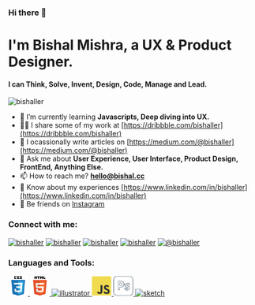 ### Hi there 👋

<!--
**bishaller/bishaller** is a ✨ _special_ ✨ repository because its `README.md` (this file) appears on your GitHub profile. -->
<h1>I'm Bishal Mishra, a UX & Product Designer.</h1>
<h4>I can Think, Solve, Invent, Design, Code, Manage and Lead.</h4>

<p align="left"> <img src="https://komarev.com/ghpvc/?username=bishaller&label=Profile%20views&color=0e75b6&style=flat" alt="bishaller" /> </p>

- 🌱 I’m currently learning **Javascripts, Deep diving into UX.**
- 👨‍💻 I share some of my work at [https://dribbble.com/bishaller](https://dribbble.com/bishaller)
- 📝 I ocassionally write articles on [https://medium.com/@bishaller](https://medium.com/@bishaller)
- 💬 Ask me about **User Experience, User Interface, Product Design, FrontEnd, Anything Else.**
- 📫 How to reach me? **hello@bishal.cc**
- 📄 Know about my experiences [https://www.linkedin.com/in/bishaller](https://www.linkedin.com/in/bishaller)
- 🤝 Be friends on [Instagram](https://www.instagram.com/bishaller/)

<h3 align="left">Connect with me:</h3>
<p align="left">
<a href="https://dribbble.com/bishaller" target="blank"><img align="center" src="https://cdn.jsdelivr.net/npm/simple-icons@3.0.1/icons/dribbble.svg" alt="bishaller" height="30" width="40" /></a>
<a href="https://twitter.com/bishaller" target="blank"><img align="center" src="https://cdn.jsdelivr.net/npm/simple-icons@3.0.1/icons/twitter.svg" alt="bishaller" height="30" width="40" /></a>
<a href="https://fb.com/bishaller" target="blank"><img align="center" src="https://cdn.jsdelivr.net/npm/simple-icons@3.0.1/icons/facebook.svg" alt="bishaller" height="30" width="40" /></a>
<a href="https://instagram.com/bishaller" target="blank"><img align="center" src="https://cdn.jsdelivr.net/npm/simple-icons@3.0.1/icons/instagram.svg" alt="bishaller" height="30" width="40" /></a>
<a href="https://medium.com/@bishaller" target="blank"><img align="center" src="https://cdn.jsdelivr.net/npm/simple-icons@3.0.1/icons/medium.svg" alt="@bishaller" height="30" width="40" /></a>
</p>

<h3 align="left">Languages and Tools:</h3>
<p align="left"> <a href="https://www.w3schools.com/css/" target="_blank"> <img src="https://raw.githubusercontent.com/devicons/devicon/master/icons/css3/css3-original-wordmark.svg" alt="css3" width="40" height="40"/> </a> <a href="https://www.w3.org/html/" target="_blank"> <img src="https://raw.githubusercontent.com/devicons/devicon/master/icons/html5/html5-original-wordmark.svg" alt="html5" width="40" height="40"/> </a> <a href="https://www.adobe.com/in/products/illustrator.html" target="_blank"> <img src="https://www.vectorlogo.zone/logos/adobe_illustrator/adobe_illustrator-icon.svg" alt="illustrator" width="40" height="40"/> </a> <a href="https://developer.mozilla.org/en-US/docs/Web/JavaScript" target="_blank"> <img src="https://raw.githubusercontent.com/devicons/devicon/master/icons/javascript/javascript-original.svg" alt="javascript" width="40" height="40"/> </a> <a href="https://www.photoshop.com/en" target="_blank"> <img src="https://raw.githubusercontent.com/devicons/devicon/master/icons/photoshop/photoshop-line.svg" alt="photoshop" width="40" height="40"/> </a> <a href="https://www.sketch.com/" target="_blank"> <img src="https://www.vectorlogo.zone/logos/sketchapp/sketchapp-icon.svg" alt="sketch" width="40" height="40"/> </a></p>


